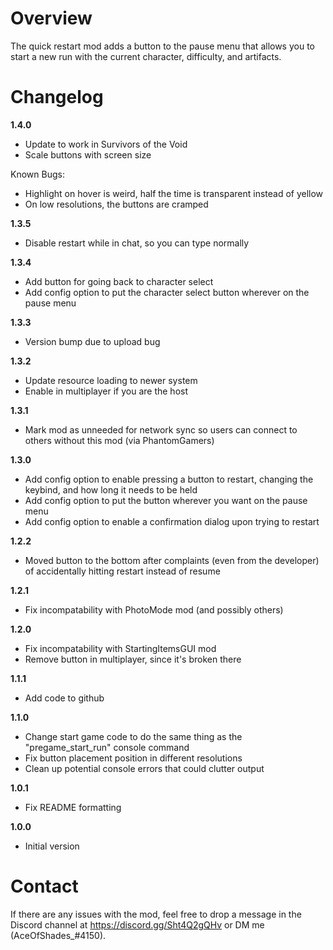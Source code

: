 # Overview
The quick restart mod adds a button to the pause menu that allows you to start a new run with the current character, difficulty, and artifacts.

# Changelog

**1.4.0**

* Update to work in Survivors of the Void
* Scale buttons with screen size

Known Bugs:
* Highlight on hover is weird, half the time is transparent instead of yellow
* On low resolutions, the buttons are cramped

**1.3.5**

* Disable restart while in chat, so you can type normally

**1.3.4**

* Add button for going back to character select
* Add config option to put the character select button wherever on the pause menu

**1.3.3**

* Version bump due to upload bug

**1.3.2**

* Update resource loading to newer system
* Enable in multiplayer if you are the host

**1.3.1**

* Mark mod as unneeded for network sync so users can connect to others without this mod (via PhantomGamers)

**1.3.0**

* Add config option to enable pressing a button to restart, changing the keybind, and how long it needs to be held
* Add config option to put the button wherever you want on the pause menu
* Add config option to enable a confirmation dialog upon trying to restart

**1.2.2**

* Moved button to the bottom after complaints (even from the developer) of accidentally hitting restart instead of resume

**1.2.1**

* Fix incompatability with PhotoMode mod (and possibly others)

**1.2.0**

* Fix incompatability with StartingItemsGUI mod
* Remove button in multiplayer, since it's broken there

**1.1.1**

* Add code to github

**1.1.0**

* Change start game code to do the same thing as the "pregame_start_run" console command
* Fix button placement position in different resolutions
* Clean up potential console errors that could clutter output

**1.0.1**

* Fix README formatting

**1.0.0**

* Initial version

# Contact
If there are any issues with the mod, feel free to drop a message in the Discord channel at https://discord.gg/Sht4Q2gQHv or DM me (AceOfShades_#4150).
